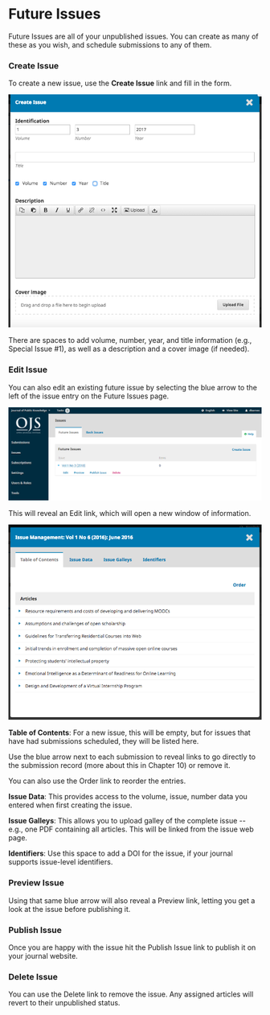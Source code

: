 # Future Issues

Future Issues are all of your unpublished issues. You can create as many of these as you wish, and schedule submissions to any of them.

### Create Issue

To create a new issue, use the **Create Issue** link and fill in the form.

![](learning-ojs-3-issues-create.png)

There are spaces to add volume, number, year, and title information \(e.g., Special Issue \#1\), as well as a description and a cover image \(if needed\).

### Edit Issue

You can also edit an existing future issue by selecting the blue arrow to the left of the issue entry on the Future Issues page.

![](/assets/learning-ojs3.1-jm-issues-edit.PNG)

This will reveal an Edit link, which will open a new window of information.

![](learning-ojs-3-issues-details.png)

**Table of Contents**: For a new issue, this will be empty, but for issues that have had submissions scheduled, they will be listed here.

Use the blue arrow next to each submission to reveal links to go directly to the submission record \(more about this in Chapter 10\) or remove it.

You can also use the Order link to reorder the entries.

**Issue Data**: This provides access to the volume, issue, number data you entered when first creating the issue.

**Issue Galleys**: This allows you to upload galley of the complete issue -- e.g., one PDF containing all articles. This will be linked from the issue web page.

**Identifiers**: Use this space to add a DOI for the issue, if your journal supports issue-level identifiers.

### Preview Issue

Using that same blue arrow will also reveal a Preview link, letting you get a look at the issue before publishing it.

### Publish Issue

Once you are happy with the issue hit the Publish Issue link to publish it on your journal website.

### Delete Issue

You can use the Delete link to remove the issue. Any assigned articles will revert to their unpublished status.

